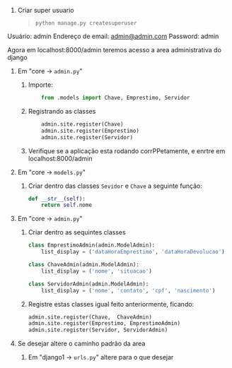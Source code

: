 1. Criar super usuario
    >`python manage.py createsuperuser`

Usuário: admin
Endereço de email: admin@admin.com
Password: admin

Agora em localhost:8000/admin teremos acesso a area administrativa do django

1. Em "core -> `admin.py`"
    1. Importe: 
        ``` python
            from .models import Chave, Emprestimo, Servidor 
        ```
    1. Registrando as classes
        ``` python
            admin.site.register(Chave)
            admin.site.register(Emprestimo)
            admin.site.register(Servidor)
        ```
    1. Verifique se a aplicação esta rodando corrPPetamente, e enrtre em localhost:8000/admin

1. Em "core -> `models.py`"
    1. Criar dentro das classes ``Sevidor`` e ``Chave`` a seguinte função:
        ``` python
        def __str__(self):
            return self.nome
        ```
1. Em "core -> `admin.py`"
    1. Criar dentro as sequintes classes
        ``` python
        class EmprestimoAdmin(admin.ModelAdmin):
            list_display = ('dataHoraEmprestimo', 'dataHoraDevolucao')

        class ChaveAdmin(admin.ModelAdmin):
            list_display = ('nome', 'situacao')

        class ServidorAdmin(admin.ModelAdmin):
            list_display = ('nome', 'contato', 'cpf', 'nascimento')
        ```
    1. Registre estas classes igual feito anteriormente, ficando:
        ``` python django
        admin.site.register(Chave,  ChaveAdmin)
        admin.site.register(Emprestimo, EmprestimoAdmin)
        admin.site.register(Servidor, ServidorAdmin)  
        ```

1. Se desejar altere o caminho padrão da area
    1. Em "django1 -> ``urls.py``"
        altere para o que desejar